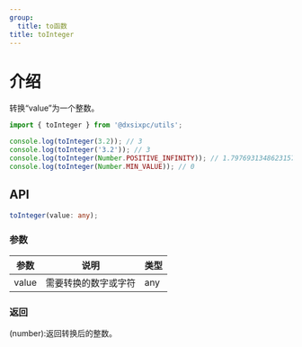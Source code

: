 ```yaml
---
group:
  title: to函数
title: toInteger
---
```


# 介绍

转换“value”为一个整数。

```js
import { toInteger } from '@dxsixpc/utils';

console.log(toInteger(3.2)); // 3
console.log(toInteger('3.2')); // 3
console.log(toInteger(Number.POSITIVE_INFINITY)); // 1.7976931348623157e+308
console.log(toInteger(Number.MIN_VALUE)); // 0
```

## API

```typescript
toInteger(value: any);
```

### 参数

| 参数  | 说明                 | 类型 |
| ----- | -------------------- | ---- |
| value | 需要转换的数字或字符 | any  |

### 返回

(number):返回转换后的整数。

